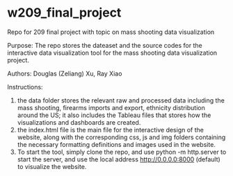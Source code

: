 # w209_final_project
Repo for 209 final project with topic on mass shooting data visualization

Purpose: The repo stores the dateaset and the source codes for the interactive data visualization tool for the mass shooting data visualization project.

Authors: Douglas (Zeliang) Xu, Ray Xiao

Instructions: 
1.  the data folder stores the relevant raw and processed data including the mass shooting, firearms imports and export, ethnicity distribution around the US; it also includes the Tableau files that stores how the visualizations and dashboards are created.
2.  the index.html file is the main file for the interactive design of the website, along with the corresponding css, js and img folders containing the necessary formatting definitions and images used in the website.
3.  To start the tool, simply clone the repo, and use python -m http.server to start the server, and use the local address http://0.0.0.0:8000 (default) to visualize the website.
